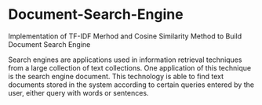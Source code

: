 # Document-Search-Engine
Implementation of TF-IDF Merhod and Cosine Similarity Method to Build Document Search Engine

Search engines are applications used in information retrieval techniques from a large collection of text collections. One application of this technique is the search engine document. This technology is able to find text documents stored in the system according to certain queries entered by the user, either query with words or sentences.
